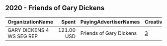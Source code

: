 ## 2020 - Friends of Gary Dickens 
|OrganizationName|Spent|PayingAdvertiserNames|CreativeUrls|Impressions|Genders|AgeBrackets|CountryCodes|BillingAddresses|CandidateBallotInformation|
|:---|---:|:---|:---|---:|:---|:---|:---|:---|:---|
|GARY DICKENS 4 WS SEG REP|121.00 USD|Friends of Gary Dickens|[3](https://www.snap.com/political-ads/asset/f5e2a43e8f801a01ed1813ca651599264b4dc389608c7e18caff788df2cf51ea?mediaType=png)|41,722|||united states|US|GARY DICKENS|
